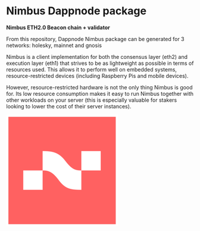 # Nimbus Dappnode package

**Nimbus ETH2.0 Beacon chain + validator**

From this repository, Dappnode Nimbus package can be generated for 3 networks: holesky, mainnet and gnosis

Nimbus is a client implementation for both the consensus layer (eth2) and execution layer (eth1) that strives to be as lightweight as possible in terms of resources used. This allows it to perform well on embedded systems, resource-restricted devices (including Raspberry Pis and mobile devices).

However, resource-restricted hardware is not the only thing Nimbus is good for. Its low resource consumption makes it easy to run Nimbus together with other workloads on your server (this is especially valuable for stakers looking to lower the cost of their server instances).

![avatar](avatar.png)
